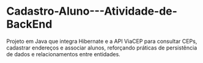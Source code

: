 # Cadastro-Aluno---Atividade-de-BackEnd
Projeto em Java que integra Hibernate e a API ViaCEP para consultar CEPs, cadastrar endereços e associar alunos, reforçando práticas de persistência de dados e relacionamentos entre entidades.
